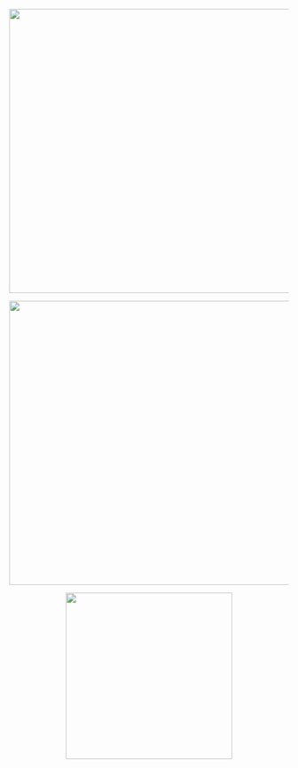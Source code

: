 <!---
- 👋 Hi, I’m @saminhasan
- 👀 I’m interested in aerial robotics and control systems
- 🌱 I’m currently learning python
- 💞️ I’m looking to collaborate on robotics related projects
- 📫 Contact - saminhasan@iut-dhaka.edu

saminhasan/saminhasan is a ✨ special ✨ repository because its `README.md` (this file) appears on your GitHub profile.
You can click the Preview link to take a look at your changes.

[![saminhasan's GitHub stats](https://github-readme-stats.vercel.app/api?username=saminhasan)](https://github.com/saminhasan/github-readme-stats)
--->
<p align="center">  
  <img width="512px" src="http://github-readme-streak-stats.herokuapp.com?user=saminhasan&theme=github_dark&date_format=M%20j%5B%2C%20Y%5D" />
</p>

<p align="center">  
  <img width="512px" src="https://github-readme-stats.vercel.app/api?username=saminhasan&count_private=true&show_icons=true&theme=github_dark&hide_border=true&custom_title=Statistics"/>
</p>

<p align="center">  
  <img width="300px" src="https://github-readme-stats.vercel.app/api/top-langs/?username=saminhasan&langs_count=5&theme=github_dark&hide_border=true&hide=HTML&custom_title=Languages"/>
</p>
